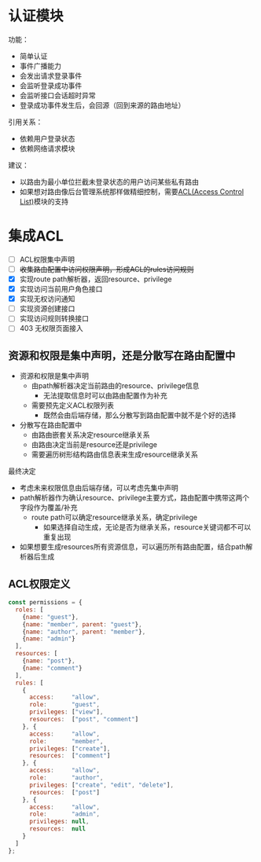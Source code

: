 # 认证模块

功能：
- 简单认证
- 事件广播能力
- 会发出请求登录事件
- 会监听登录成功事件
- 会监听接口会话超时异常
- 登录成功事件发生后，会回源（回到来源的路由地址）

引用关系：
- 依赖用户登录状态
- 依赖网络请求模块

建议：
- 以路由为最小单位拦截未登录状态的用户访问某些私有路由
- 如果想对路由像后台管理系统那样做精细控制，需要[ACL(Access Control List)](https://github.com/GorillaStack/acl)模块的支持

# 集成ACL
- [ ] ACL权限集中声明
- [ ] ~~收集路由配置中访问权限声明，形成ACL的rules访问规则~~
- [x] 实现route path解析器，返回resource、privilege
- [x] 实现访问当前用户角色接口
- [x] 实现无权访问通知
- [ ] 实现资源创建接口
- [ ] 实现访问规则转换接口
- [ ] 403 无权限页面接入

## 资源和权限是集中声明，还是分散写在路由配置中
- 资源和权限是集中声明
  - 由path解析器决定当前路由的resource、privilege信息
    - 无法提取信息时可以由路由配置作为补充
  - 需要预先定义ACL权限列表
    - 既然会由后端存储，那么分散写到路由配置中就不是个好的选择
- 分散写在路由配置中
  - 由路由嵌套关系决定resource继承关系
  - 由路由决定当前是resource还是privilege
  - 需要遍历树形结构路由信息表来生成resource继承关系 

最终决定
- 考虑未来权限信息由后端存储，可以考虑先集中声明
- path解析器作为确认resource、privilege主要方式，路由配置中携带这两个字段作为覆盖/补充
  - route path可以确定resource继承关系，确定privilege
    - 如果选择自动生成，无论是否为继承关系，resource关键词都不可以重复出现
- 如果想要生成resources所有资源信息，可以遍历所有路由配置，结合path解析器后生成

## ACL权限定义
```js
const permissions = {
  roles: [
    {name: "guest"},
    {name: "member", parent: "guest"},
    {name: "author", parent: "member"},
    {name: "admin"}
  ],
  resources: [
    {name: "post"},
    {name: "comment"}
  ],
  rules: [
    {
      access:     "allow",
      role:       "guest",
      privileges: ["view"],
      resources:  ["post", "comment"]
    }, {
      access:     "allow",
      role:       "member",
      privileges: ["create"],
      resources:  ["comment"]
    }, {
      access:     "allow",
      role:       "author",
      privileges: ["create", "edit", "delete"],
      resources:  ["post"]
    }, {
      access:     "allow",
      role:       "admin",
      privileges: null,
      resources:  null
    }
  ]
};
```

